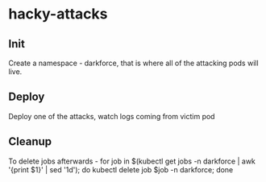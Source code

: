 # hacky-attacks

## Init
Create a namespace - darkforce, that is where all of the attacking pods will live.

## Deploy
Deploy one of the attacks, watch logs coming from victim pod

## Cleanup
To delete jobs afterwards - for job in $(kubectl get jobs -n darkforce | awk '{print $1}' | sed '1d'); do kubectl delete job $job -n darkforce; done